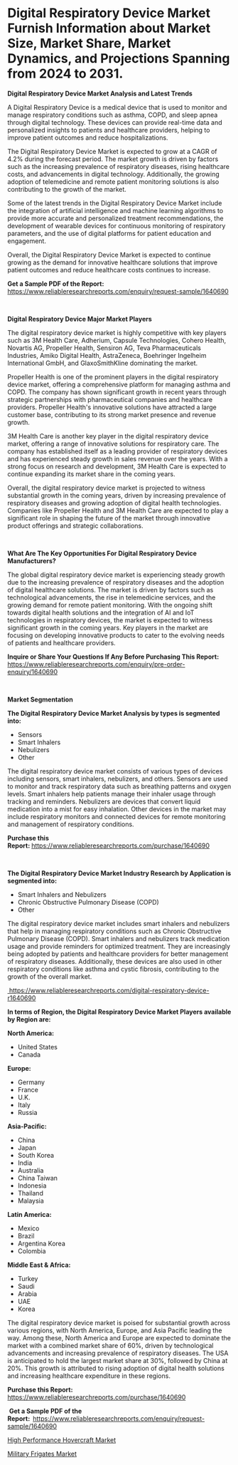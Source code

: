<p><h1>Digital Respiratory Device Market Furnish Information about Market Size, Market Share, Market Dynamics, and Projections Spanning from 2024 to 2031.</h1></p><p><strong>Digital Respiratory Device Market Analysis and Latest Trends</strong></p>
<p><p>A Digital Respiratory Device is a medical device that is used to monitor and manage respiratory conditions such as asthma, COPD, and sleep apnea through digital technology. These devices can provide real-time data and personalized insights to patients and healthcare providers, helping to improve patient outcomes and reduce hospitalizations.</p><p>The Digital Respiratory Device Market is expected to grow at a CAGR of 4.2% during the forecast period. The market growth is driven by factors such as the increasing prevalence of respiratory diseases, rising healthcare costs, and advancements in digital technology. Additionally, the growing adoption of telemedicine and remote patient monitoring solutions is also contributing to the growth of the market.</p><p>Some of the latest trends in the Digital Respiratory Device Market include the integration of artificial intelligence and machine learning algorithms to provide more accurate and personalized treatment recommendations, the development of wearable devices for continuous monitoring of respiratory parameters, and the use of digital platforms for patient education and engagement.</p><p>Overall, the Digital Respiratory Device Market is expected to continue growing as the demand for innovative healthcare solutions that improve patient outcomes and reduce healthcare costs continues to increase.</p></p>
<p><strong>Get a Sample PDF of the Report:&nbsp;</strong> <a href="https://www.reliableresearchreports.com/enquiry/request-sample/1640690">https://www.reliableresearchreports.com/enquiry/request-sample/1640690</a></p>
<p>&nbsp;</p>
<p><strong>Digital Respiratory Device Major Market Players</strong></p>
<p><p>The digital respiratory device market is highly competitive with key players such as 3M Health Care, Adherium, Capsule Technologies, Cohero Health, Novartis AG, Propeller Health, Sensiron AG, Teva Pharmaceuticals Industries, Amiko Digital Health, AstraZeneca, Boehringer Ingelheim International GmbH, and GlaxoSmithKline dominating the market.</p><p>Propeller Health is one of the prominent players in the digital respiratory device market, offering a comprehensive platform for managing asthma and COPD. The company has shown significant growth in recent years through strategic partnerships with pharmaceutical companies and healthcare providers. Propeller Health's innovative solutions have attracted a large customer base, contributing to its strong market presence and revenue growth.</p><p>3M Health Care is another key player in the digital respiratory device market, offering a range of innovative solutions for respiratory care. The company has established itself as a leading provider of respiratory devices and has experienced steady growth in sales revenue over the years. With a strong focus on research and development, 3M Health Care is expected to continue expanding its market share in the coming years.</p><p>Overall, the digital respiratory device market is projected to witness substantial growth in the coming years, driven by increasing prevalence of respiratory diseases and growing adoption of digital health technologies. Companies like Propeller Health and 3M Health Care are expected to play a significant role in shaping the future of the market through innovative product offerings and strategic collaborations.</p></p>
<p>&nbsp;</p>
<p><strong>What Are The Key Opportunities For Digital Respiratory Device Manufacturers?</strong></p>
<p><p>The global digital respiratory device market is experiencing steady growth due to the increasing prevalence of respiratory diseases and the adoption of digital healthcare solutions. The market is driven by factors such as technological advancements, the rise in telemedicine services, and the growing demand for remote patient monitoring. With the ongoing shift towards digital health solutions and the integration of AI and IoT technologies in respiratory devices, the market is expected to witness significant growth in the coming years. Key players in the market are focusing on developing innovative products to cater to the evolving needs of patients and healthcare providers.</p></p>
<p><strong>Inquire or Share Your Questions If Any Before Purchasing This Report:</strong> <a href="https://www.reliableresearchreports.com/enquiry/pre-order-enquiry/1640690">https://www.reliableresearchreports.com/enquiry/pre-order-enquiry/1640690</a></p>
<p>&nbsp;</p>
<p><strong>Market Segmentation</strong></p>
<p><strong>The Digital Respiratory Device Market Analysis by types is segmented into:</strong></p>
<p><ul><li>Sensors</li><li>Smart Inhalers</li><li>Nebulizers</li><li>Other</li></ul></p>
<p><p>The digital respiratory device market consists of various types of devices including sensors, smart inhalers, nebulizers, and others. Sensors are used to monitor and track respiratory data such as breathing patterns and oxygen levels. Smart inhalers help patients manage their inhaler usage through tracking and reminders. Nebulizers are devices that convert liquid medication into a mist for easy inhalation. Other devices in the market may include respiratory monitors and connected devices for remote monitoring and management of respiratory conditions.</p></p>
<p><strong>Purchase this Report:&nbsp;</strong><a href="https://www.reliableresearchreports.com/purchase/1640690">https://www.reliableresearchreports.com/purchase/1640690</a></p>
<p>&nbsp;</p>
<p><strong>The Digital Respiratory Device Market Industry Research by Application is segmented into:</strong></p>
<p><ul><li>Smart Inhalers and Nebulizers</li><li>Chronic Obstructive Pulmonary Disease (COPD)</li><li>Other</li></ul></p>
<p><p>The digital respiratory device market includes smart inhalers and nebulizers that help in managing respiratory conditions such as Chronic Obstructive Pulmonary Disease (COPD). Smart inhalers and nebulizers track medication usage and provide reminders for optimized treatment. They are increasingly being adopted by patients and healthcare providers for better management of respiratory diseases. Additionally, these devices are also used in other respiratory conditions like asthma and cystic fibrosis, contributing to the growth of the overall market.</p></p>
<p><a href="https://www.reliableresearchreports.com/digital-respiratory-device-r1640690">&nbsp;https://www.reliableresearchreports.com/digital-respiratory-device-r1640690</a></p>
<p><strong>In terms of Region, the Digital Respiratory Device Market Players available by Region are:</strong></p>
<p>
    <p> <strong> North America: </strong>
        <ul>
            <li>United States</li>
            <li>Canada</li>
        </ul>
        </p> 
    <p> <strong> Europe: </strong>
        <ul>
            <li>Germany</li>
            <li>France</li>
            <li>U.K.</li>
            <li>Italy</li>
            <li>Russia</li>
        </ul>
        </p> 
    <p> <strong> Asia-Pacific: </strong>
        <ul>
            <li>China</li>
            <li>Japan</li>
            <li>South Korea</li>
            <li>India</li>
            <li>Australia</li>
            <li>China Taiwan</li>
            <li>Indonesia</li>
            <li>Thailand</li>
            <li>Malaysia</li>
        </ul>
        </p> 
    <p> <strong> Latin America: </strong>
        <ul>
            <li>Mexico</li>
            <li>Brazil</li>
            <li>Argentina Korea</li>
            <li>Colombia</li>
        </ul>
        </p> 
    <p> <strong> Middle East & Africa: </strong>
        <ul>
            <li>Turkey</li>
            <li>Saudi</li>
            <li>Arabia</li>
            <li>UAE</li>
            <li>Korea</li>
        </ul>
    </p>
    </p>
<p><p>The digital respiratory device market is poised for substantial growth across various regions, with North America, Europe, and Asia Pacific leading the way. Among these, North America and Europe are expected to dominate the market with a combined market share of 60%, driven by technological advancements and increasing prevalence of respiratory diseases. The USA is anticipated to hold the largest market share at 30%, followed by China at 20%. This growth is attributed to rising adoption of digital health solutions and increasing healthcare expenditure in these regions.</p></p>
<p><strong>Purchase this Report: </strong><a href="https://www.reliableresearchreports.com/purchase/1640690">https://www.reliableresearchreports.com/purchase/1640690</a></p>
<p>&nbsp;<strong>Get a Sample PDF of the Report:&nbsp;&nbsp;</strong><a href="https://www.reliableresearchreports.com/enquiry/request-sample/1640690">https://www.reliableresearchreports.com/enquiry/request-sample/1640690</a></p>
<p><strong></strong></p>
<p><p><a href="https://github.com/sahanad234/Market-Research-Report-List-1/blob/main/high-performance-hovercraft-market.md">High Performance Hovercraft Market</a></p><p><a href="https://github.com/BryceTownsendr/Market-Research-Report-List-5/blob/main/military-frigates-market.md">Military Frigates Market</a></p></p>